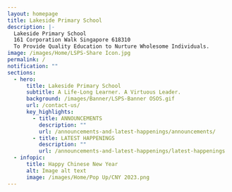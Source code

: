 ```yaml
---
layout: homepage
title: Lakeside Primary School
description: |-
  Lakeside Primary School
  161 Corporation Walk Singapore 618310
  To Provide Quality Education to Nurture Wholesome Individuals.
image: /images/Home/LSPS-Share Icon.jpg
permalink: /
notification: ""
sections:
  - hero:
      title: Lakeside Primary School
      subtitle: A Life-Long Learner. A Virtuous Leader.
      background: /images/Banner/LSPS-Banner OSOS.gif
      url: /contact-us/
      key_highlights:
        - title: ANNOUNCEMENTS
          description: ""
          url: /announcements-and-latest-happenings/announcements/
        - title: LATEST HAPPENINGS
          description: ""
          url: /announcements-and-latest-happenings/latest-happenings
  - infopic:
      title: Happy Chinese New Year
      alt: Image alt text
      image: /images/Home/Pop Up/CNY 2023.png
---
```

